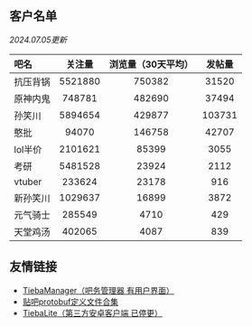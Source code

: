 ## 客户名单

*2024.07.05更新*

| 吧名     | 关注量  | 浏览量（30天平均） | 发帖量 |
| :------- | :-----: | :----------------: | :----: |
| 抗压背锅 | 5521880 |       750382       | 31520  |
| 原神内鬼 | 748781  |       482690       | 37494  |
| 孙笑川   | 5894654 |       429877       | 103731 |
| 憨批     |  94070  |       146758       | 42707  |
| lol半价  | 2101621 |       85399        |  3055  |
| 考研     | 5481528 |       23924        |  2112  |
| vtuber   | 233624  |       23178        |  916   |
| 新孙笑川 | 1029637 |       16899        |  3872  |
| 元气骑士 | 285549  |        4710        |  429   |
| 天堂鸡汤 | 402065  |        4087        |  839   |

## 友情链接

+ [TiebaManager（吧务管理器 有用户界面）](https://github.com/dog194/TiebaManager)
+ [贴吧protobuf定义文件合集](https://github.com/n0099/tbclient.protobuf)
+ [TiebaLite（第三方安卓客户端 已停更）](https://github.com/HuanCheng65/TiebaLite/tree/4.0-dev)
